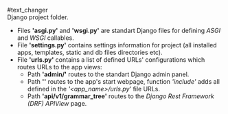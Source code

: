 #text_changer           
Django project folder.

- Files **'asgi.py'** and **'wsgi.py'** are standart Django files for defining *ASGI* and *WSGI* callables.               
- File **'settings.py'** contains settings information for project (all installed apps, templates, static and db files directories etc).         
- File **'urls.py'** contains a list of defined URLs' configurations which routes URLs to the app views:       
  - Path **'admin/'** routes to the standart Django admin panel.                   
  - Path **''** routes to the app's start webpage, function *'include'* adds all defined in the *'<app_name>/urls.py'* file URLs.           
  - Path **'api/v1/grammar_tree'** routes to the *Django Rest Framework (DRF) APIView* page.
